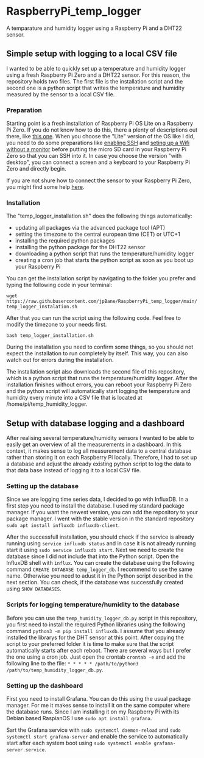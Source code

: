 # RaspberryPi_temp_logger
A temparature and humidity logger using a Raspberry Pi and a DHT22 sensor.

## Simple setup with logging to a local CSV file

I wanted to be able to quickly set up a temperature and humidity logger using a fresh Raspberry Pi Zero and a DHT22 sensor. For this reason, the repository holds two files. The first file is the installation script and the second one is a python script that writes the temperature and humidity measured by the sensor to a local CSV file.

### Preparation
Starting point is a fresh installation of Raspberry Pi OS Lite on a Raspberry Pi Zero. If you do not know how to do this, there a plenty of descriptions out there, like [this one](https://www.raspberrypi.com/software/). When you choose the "Lite" version of the OS like I did, you need to do some preparations like [enabling SSH](https://howchoo.com/g/ote0ywmzywj/how-to-enable-ssh-on-raspbian-without-a-screen) and [seting up a Wifi without a monitor](https://howchoo.com/g/ndy1zte2yjn/how-to-set-up-wifi-on-your-raspberry-pi-without-ethernet) before putting the micro SD card in your Raspberry Pi Zero so that you can SSH into it. In case you choose the version "with desktop", you can connect a screen and a keyboard to your Raspberry Pi Zero and directly begin. 

If you are not shure how to connect the sensor to your Raspberry Pi Zero, you might find some help [here](https://medium.com/initial-state/build-an-inexpensive-network-of-web-connected-temperature-sensors-using-pi-zeros-730a40f1fb60).

### Installation
The "temp_logger_installation.sh" does the following things automatically: 
* updating all packages via the advanced package tool (APT)
* setting the timezone to the central european time (CET) or UTC+1
* installing the required python packages
* installing the python package for the DHT22 sensor
* downloading a python script that runs the temperature/humidity logger
* creating a cron job that starts the python script as soon as you boot up your Raspberry Pi

You can get the installation script by navigating to the folder you prefer and typing the following code in your terminal:

`wget https://raw.githubusercontent.com/jpBane/RaspberryPi_temp_logger/main/temp_logger_instalation.sh`

After that you can run the script using the following code. Feel free to modify the timezone to your needs first. 

`bash temp_logger_installation.sh`

During the installation you need to confirm some things, so you should not expect the installation to run completely by itself. This way, you can also watch out for errors during the installation. 

The installation script also downloads the second file of this repository, which is a python script that runs the temperature/humidity logger. After the installation finishes without errors, you can reboot your Raspberry Pi Zero and the python script will automatically start logging the temperature and humidity every minute into a CSV file that is located at /home/pi/temp_humidity_logger. 

## Setup with database logging and a dashboard

After realising several temperature/humidity sensors I wanted to be able to easily get an overview of all the measurements in a dashboard. In this context, it makes sense to log all measurement data to a central database rather than storing it on each Raspberry Pi locally. Therefore, I had to set up a database and adjust the already existing python script to log the data to that data base instead of logging it to a local CSV file. 

### Setting up the database
Since we are logging time series data, I decided to go with InfluxDB. In a first step you need to install the database. I used my standard package manager. If you want the newest version, you can add the repository to your package manager. I went with the stable version in the standard repository `sudo apt install influxdb influxdb-client`. 

After the successfull installation, you should check if the service is already running using `service influxdb status` and in case it is not already running start it using `sudo service influxdb start`. Next we need to create the database since I did not include that into the Python script. Open the InfluxDB shell with `influx`. You can create the database using the following command `CREATE DATABASE temp_logger_db`. I recommend to use the same name. Otherwise you need to adust it in the Python script described in the next section. You can check, if the database was successfully created using `SHOW DATABASES`.

### Scripts for logging temperature/humidity to the database
Before you can use the `temp_humidity_logger_db.py` script in this repository, you first need to install the required Python libraries using the following command `python3 -m pip install influxdb`. I assume that you already installed the librarys for the DHT sensor at this point. After copying the script to your preferred folder it is time to make sure that the script automatically starts after each reboot. There are several ways but I prefer the one using a cron job. Just open the crontab `crontab -e` and add the following line to the file: `* * * * * /path/to/python3 /path/to/temp_humidity_logger_db.py`.

### Setting up the dashboard
First you need to install Grafana. You can do this using the usual package manager. For me it makes sense to install it on the same computer where the database runs. Since I am installing it on my Raspberry Pi with its Debian based RaspianOS I use `sudo apt install grafana`. 

Sart the Grafana service with `sudo systemctl daemon-reload` and `sudo systemctl start grafana-server` and 
enable the service to automatically start after each system boot using `sudo systemctl enable grafana-server.service`.

